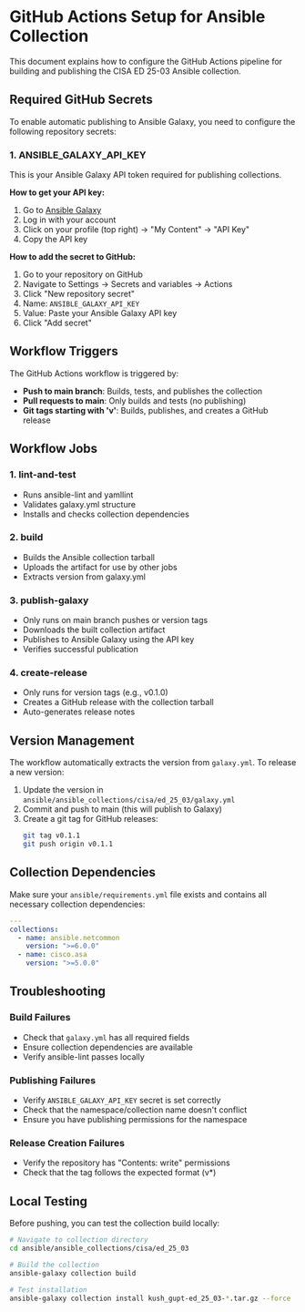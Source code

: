# GitHub Actions Setup for Ansible Collection

This document explains how to configure the GitHub Actions pipeline for building and publishing the CISA ED 25-03 Ansible collection.

## Required GitHub Secrets

To enable automatic publishing to Ansible Galaxy, you need to configure the following repository secrets:

### 1. ANSIBLE_GALAXY_API_KEY

This is your Ansible Galaxy API token required for publishing collections.

**How to get your API key:**
1. Go to [Ansible Galaxy](https://galaxy.ansible.com/)
2. Log in with your account
3. Click on your profile (top right) → "My Content" → "API Key"
4. Copy the API key

**How to add the secret to GitHub:**
1. Go to your repository on GitHub
2. Navigate to Settings → Secrets and variables → Actions
3. Click "New repository secret"
4. Name: `ANSIBLE_GALAXY_API_KEY`
5. Value: Paste your Ansible Galaxy API key
6. Click "Add secret"

## Workflow Triggers

The GitHub Actions workflow is triggered by:

- **Push to main branch**: Builds, tests, and publishes the collection
- **Pull requests to main**: Only builds and tests (no publishing)
- **Git tags starting with 'v'**: Builds, publishes, and creates a GitHub release

## Workflow Jobs

### 1. lint-and-test
- Runs ansible-lint and yamllint
- Validates galaxy.yml structure
- Installs and checks collection dependencies

### 2. build
- Builds the Ansible collection tarball
- Uploads the artifact for use by other jobs
- Extracts version from galaxy.yml

### 3. publish-galaxy
- Only runs on main branch pushes or version tags
- Downloads the built collection artifact
- Publishes to Ansible Galaxy using the API key
- Verifies successful publication

### 4. create-release
- Only runs for version tags (e.g., v0.1.0)
- Creates a GitHub release with the collection tarball
- Auto-generates release notes

## Version Management

The workflow automatically extracts the version from `galaxy.yml`. To release a new version:

1. Update the version in `ansible/ansible_collections/cisa/ed_25_03/galaxy.yml`
2. Commit and push to main (this will publish to Galaxy)
3. Create a git tag for GitHub releases:
   ```bash
   git tag v0.1.1
   git push origin v0.1.1
   ```

## Collection Dependencies

Make sure your `ansible/requirements.yml` file exists and contains all necessary collection dependencies:

```yaml
---
collections:
  - name: ansible.netcommon
    version: ">=6.0.0"
  - name: cisco.asa
    version: ">=5.0.0"
```

## Troubleshooting

### Build Failures
- Check that `galaxy.yml` has all required fields
- Ensure collection dependencies are available
- Verify ansible-lint passes locally

### Publishing Failures
- Verify `ANSIBLE_GALAXY_API_KEY` secret is set correctly
- Check that the namespace/collection name doesn't conflict
- Ensure you have publishing permissions for the namespace

### Release Creation Failures
- Verify the repository has "Contents: write" permissions
- Check that the tag follows the expected format (v*)

## Local Testing

Before pushing, you can test the collection build locally:

```bash
# Navigate to collection directory
cd ansible/ansible_collections/cisa/ed_25_03

# Build the collection
ansible-galaxy collection build

# Test installation
ansible-galaxy collection install kush_gupt-ed_25_03-*.tar.gz --force
```
